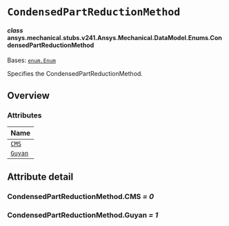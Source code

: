 # `CondensedPartReductionMethod`



#### *class* ansys.mechanical.stubs.v241.Ansys.Mechanical.DataModel.Enums.CondensedPartReductionMethod

Bases: [`enum.Enum`](https://docs.python.org/3/library/enum.html#enum.Enum)

Specifies the CondensedPartReductionMethod.

<!-- !! processed by numpydoc !! -->

<a id="overview"></a>

## Overview

### Attributes

| Name |
| ------------------------------------------------------------------------------------------------------------------------------------ |
| [`CMS`](../../../../../v242/Ansys/Mechanical/DataModel/Enums/CondensedPartReductionMethod.md#CondensedPartReductionMethod.CMS) |
| [`Guyan`](../../../../../v242/Ansys/Mechanical/DataModel/Enums/CondensedPartReductionMethod.md#CondensedPartReductionMethod.Guyan) |

<a id="attribute-detail"></a>

## Attribute detail

<a id="CondensedPartReductionMethod.CMS"></a>

### CondensedPartReductionMethod.CMS *= 0*

<a id="CondensedPartReductionMethod.Guyan"></a>

### CondensedPartReductionMethod.Guyan *= 1*


